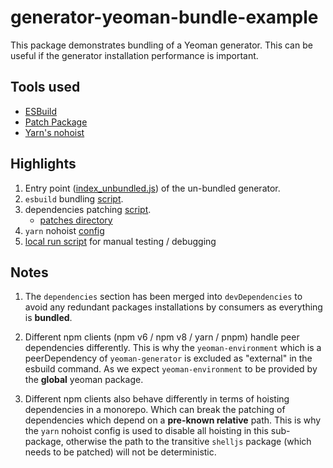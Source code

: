 # generator-yeoman-bundle-example

This package demonstrates bundling of a Yeoman generator.
This can be useful if the generator installation performance is important.

## Tools used

- [ESBuild](https://esbuild.github.io/)
- [Patch Package](https://github.com/ds300/patch-package)
- [Yarn's nohoist](https://classic.yarnpkg.com/blog/2018/02/15/nohoist/)

## Highlights

1. Entry point ([index_unbundled.js](https://github.com/SAP-samples/ecmascript-monorepo-template/blob/main/packages/generator-yeoman-bundle-example/generators/app/templates/dummyfile.txt)) of the un-bundled generator.
2. `esbuild` bundling [script](https://github.com/SAP-samples/ecmascript-monorepo-template/blob/a44d932196d619ff05f0100c12236f962ba32d38/packages/generator-yeoman-bundle-example/package.json#L26).
3. dependencies patching [script](https://github.com/SAP-samples/ecmascript-monorepo-template/blob/a44d932196d619ff05f0100c12236f962ba32d38/packages/generator-yeoman-bundle-example/package.json#L25).
   - [patches directory](https://github.com/SAP-samples/ecmascript-monorepo-template/tree/main/packages/generator-yeoman-bundle-example/patches)
4. `yarn` nohoist [config](https://github.com/SAP-samples/ecmascript-monorepo-template/blob/a44d932196d619ff05f0100c12236f962ba32d38/package.json#L8-L11)
5. [local run script](https://github.com/SAP-samples/ecmascript-monorepo-template/blob/a44d932196d619ff05f0100c12236f962ba32d38/packages/generator-yeoman-bundle-example/package.json#L27) for manual testing / debugging

## Notes

1. The `dependencies` section has been merged into `devDependencies` to avoid any redundant packages installations
   by consumers as everything is **bundled**.

2. Different npm clients (npm v6 / npm v8 / yarn / pnpm) handle peer dependencies differently.
   This is why the `yeoman-environment` which is a peerDependency of `yeoman-generator`
   is excluded as "external" in the esbuild command.
   As we expect `yeoman-environment` to be provided by the **global** yeoman package.

3. Different npm clients also behave differently in terms of hoisting dependencies in a monorepo.
   Which can break the patching of dependencies which depend on a **pre-known relative** path.
   This is why the `yarn` nohoist config is used to disable all hoisting in this sub-package,
   otherwise the path to the transitive `shelljs` package (which needs to be patched) will not
   be deterministic.
